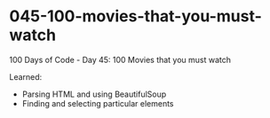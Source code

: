# 045-100-movies-that-you-must-watch
100 Days of Code - Day 45: 100 Movies that you must watch

Learned:
- Parsing HTML and using BeautifulSoup
- Finding and selecting particular elements